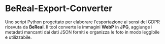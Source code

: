 # BeReal-Export-Converter
Uno script Python progettato per elaborare l'esportazione ai sensi del GDPR ricevuta da **BeReal**. Il tool converte le immagini **WebP** in **JPG**, aggiunge i metadati mancanti dai dati JSON forniti e organizza le foto in modo leggibile e utilizzabile.
